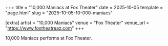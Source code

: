 +++
title = "10,000 Maniacs at Fox Theater"
date = 2025-10-05
template = "page.html"
slug = "2025-10-05-10-000-maniacs"

[extra]
artist = "10,000 Maniacs"
venue = "Fox Theater"
venue_url = "https://www.foxtheatreaz.com"
+++

10,000 Maniacs performs at Fox Theater.
